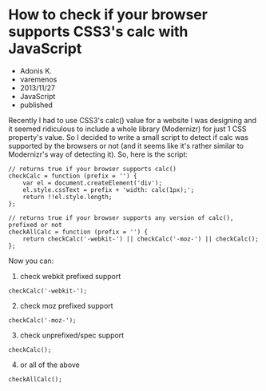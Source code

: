 # How to check if your browser supports CSS3's calc with JavaScript
- Adonis K.
- varemenos
- 2013/11/27
- JavaScript
- published

Recently I had to use CSS3's calc() value for a website I was designing and it seemed ridiculous to include a whole library (Modernizr) for just 1 CSS property's value. So I decided to write a small script to detect if calc was supported by the browsers or not (and it seems like it's rather similar to Modernizr's way of detecting it).
So, here is the script:

<pre class="line-numbers"><code class="language-javascript">// returns true if your browser supports calc()
checkCalc = function (prefix = '') {
	var el = document.createElement('div');
	el.style.cssText = prefix + 'width: calc(1px);';
	return !!el.style.length;
};

// returns true if your browser supports any version of calc(), prefixed or not
checkAllCalc = function (prefix = '') {
	return checkCalc('-webkit-') || checkCalc('-moz-') || checkCalc();
};</code></pre>

Now you can:

1. check webkit prefixed support
<pre class="line-numbers"><code class="language-javascript">checkCalc('-webkit-');</code></pre>
2. check moz prefixed support
<pre class="line-numbers"><code class="language-javascript">checkCalc('-moz-');</code></pre>
3. check unprefixed/spec support
<pre class="line-numbers"><code class="language-javascript">checkCalc();</code></pre>
4. or all of the above
<pre class="line-numbers"><code class="language-javascript">checkAllCalc();</code></pre>
